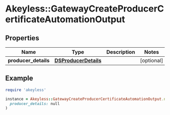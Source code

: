 # Akeyless::GatewayCreateProducerCertificateAutomationOutput

## Properties

| Name | Type | Description | Notes |
| ---- | ---- | ----------- | ----- |
| **producer_details** | [**DSProducerDetails**](DSProducerDetails.md) |  | [optional] |

## Example

```ruby
require 'akeyless'

instance = Akeyless::GatewayCreateProducerCertificateAutomationOutput.new(
  producer_details: null
)
```

